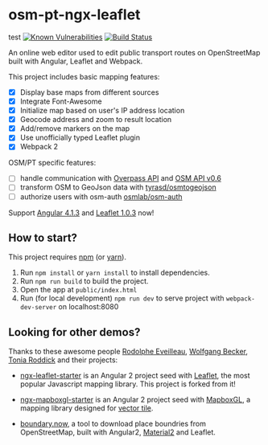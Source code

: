 osm-pt-ngx-leaflet
==================
test
[![Known Vulnerabilities](https://snyk.io/test/github/snyk/goof/badge.svg)](https://snyk.io/test/github/snyk/goof)
[![Build Status](https://travis-ci.org/haoliangyu/ngx-leaflet-starter.svg?branch=master)](https://github.com/haoliangyu/ngx-leaflet-starter)

An online web editor used to edit public transport routes on OpenStreetMap built with Angular, Leaflet and Webpack.

This project includes basic mapping features:
-   [x] Display base maps from different sources
-   [x] Integrate Font-Awesome
-	[x] Initialize map based on user's IP address location
-	[x] Geocode address and zoom to result location
-	[x] Add/remove markers on the map
-   [x] Use unofficially typed Leaflet plugin
-	[x] Webpack 2

OSM/PT specific features:
-   [ ] handle communication with [Overpass API](https://wiki.openstreetmap.org/wiki/Overpass_API/Overpass_API_by_Example) and [OSM API v0.6](https://wiki.openstreetmap.org/wiki/API_v0.6)
-   [ ] transform OSM to GeoJson data with [tyrasd/osmtogeojson](https://github.com/tyrasd/osmtogeojson)
-   [ ] authorize users with osm-auth [osmlab/osm-auth](https://github.com/osmlab/osm-auth)

Support [Angular 4.1.3](https://angular.io/) and [Leaflet 1.0.3](http://leafletjs.com/) now!

How to start?
--------------

This project requires [npm](https://www.npmjs.com/) (or [yarn](https://yarnpkg.com/)).

1.	Run `npm install` or `yarn install` to install dependencies.
2.	Run `npm run build` to build the project.
3.  Open the app at `public/index.html`
4.  Run (for local development) `npm run dev` to serve project with `webpack-dev-server` on localhost:8080

Looking for other demos?
-------------------------------
Thanks to these awesome people [Rodolphe Eveilleau](https://github.com/rdphv), [Wolfgang Becker](https://github.com/vimwb), [Tonia Roddick](https://github.com/troddick) and their projects:

* [ngx-leaflet-starter](https://github.com/haoliangyu/ngx-leaflet-starter) is an Angular 2 project seed with [Leaflet](http://leafletjs.com/), the most popular Javascript mapping library. This project is forked from it!

* [ngx-mapboxgl-starter](https://github.com/haoliangyu/ngx-mapboxgl-starter) is an Angular 2 project seed with [MapboxGL](https://www.mapbox.com/mapbox-gl-js/api/), a mapping library designed for [vector tile](https://www.mapbox.com/help/define-vector-tiles/).

* [boundary.now](https://github.com/haoliangyu/boundary.now), a tool to download place boundries from OpenStreetMap, built with Angular2, [Material2](https://github.com/angular/material2) and Leaflet.
